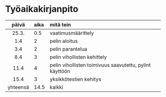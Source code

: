 # Työaikakirjanpito

| päivä | aika | mitä tein  |
| :----:|:-----| :-----|
| 25.3. | 0.5  | vaatimusmäärittely |
| 1.4   | 2    | pelin aloitus |
| 3.4   | 2    | pelin parantelua |
| 8.4   | 3    | pelin vihollisten kehittely |
| 11.4  | 4    | pelin vihollisten toimivuus saavutettu, pylint käyttöön |
| 15.4  | 3    | yksikkötestien kehitys |
|yhteensä | 14.5 | kaikki |
